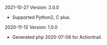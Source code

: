 2021-10-27 Version: 2.0.0
- Supported Python2, C plus.

2020-11-12 Version: 1.0.0
- Generated php 2020-07-06 for Actiontrail.

